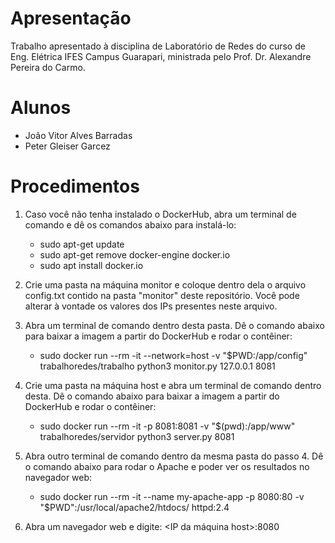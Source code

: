 # Apresentação 
Trabalho apresentado à disciplina de Laboratório de Redes do curso de Eng. Elétrica IFES Campus Guarapari, ministrada pelo Prof. Dr. Alexandre Pereira do Carmo.

# Alunos
  - João Vitor Alves Barradas
  - Peter Gleiser Garcez 

# Procedimentos

1) Caso você não tenha instalado o DockerHub, abra um terminal de comando e dê os comandos abaixo para instalá-lo: 
    - sudo apt-get update
    - sudo apt-get remove docker-engine docker.io
    - sudo apt install docker.io

2) Crie uma pasta na máquina monitor e coloque dentro dela o arquivo config.txt contido na pasta "monitor" deste repositório. Você pode alterar à vontade os valores dos IPs presentes neste arquivo. 

3) Abra um terminal de comando dentro desta pasta. Dê o comando abaixo para baixar a imagem a partir do DockerHub e rodar o contêiner: 
    - sudo docker run --rm -it --network=host -v "$PWD:/app/config" trabalhoredes/trabalho python3 monitor.py 127.0.0.1 8081

4) Crie uma pasta na máquina host e abra um terminal de comando dentro desta. Dê o comando abaixo para baixar a imagem a partir do DockerHub e rodar o contêiner:
    - sudo docker run --rm -it -p 8081:8081 -v "$(pwd):/app/www" trabalhoredes/servidor python3 server.py 8081

5) Abra outro terminal de comando dentro da mesma pasta do passo 4. Dê o comando abaixo para rodar o Apache e poder ver os resultados no navegador web: 
    - sudo docker run --rm -it --name my-apache-app -p 8080:80 -v "$PWD":/usr/local/apache2/htdocs/ httpd:2.4 

6) Abra um navegador web e digite: <IP da máquina host>:8080
